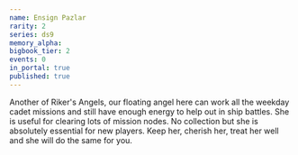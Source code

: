 ```yaml
---
name: Ensign Pazlar
rarity: 2
series: ds9
memory_alpha:
bigbook_tier: 2
events: 0
in_portal: true
published: true
---
```


Another of Riker's Angels, our floating angel here can work all the weekday cadet missions and still have enough energy to help out in ship battles. She is useful for clearing lots of mission nodes. No collection but she is absolutely essential for new players. Keep her, cherish her, treat her well and she will do the same for you.
